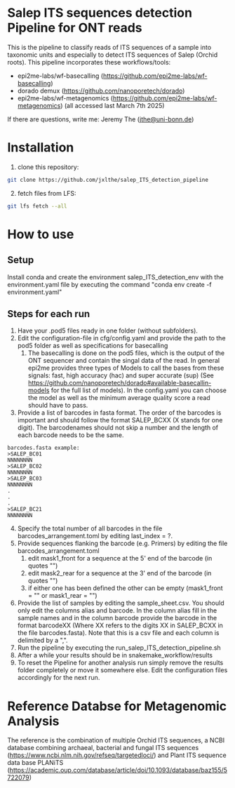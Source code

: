 # Salep ITS sequences detection Pipeline for ONT reads
This is the pipeline to classify reads of ITS sequences of a sample into taxonomic units and especially to detect ITS sequences of Salep (Orchid roots).
This pipeline incorporates these workflows/tools:
- epi2me-labs/wf-basecalling (https://github.com/epi2me-labs/wf-basecalling)
- dorado demux (https://github.com/nanoporetech/dorado)
- epi2me-labs/wf-metagenomics (https://github.com/epi2me-labs/wf-metagenomics)
(all accessed last March 7th 2025)

If there are questions, write me: Jeremy The (jthe@uni-bonn.de)

# Installation
1. clone this repository:
``` bash
git clone https://github.com/jxlthe/salep_ITS_detection_pipeline
```
2. fetch files from LFS: 
``` bash
git lfs fetch --all
```

# How to use

## Setup
Install conda and create the environment salep_ITS_detection_env with the environment.yaml file by executing the command "conda env create -f environment.yaml"

## Steps for each run
1. Have your .pod5 files ready in one folder (without subfolders).
2. Edit the configuration-file in cfg/config.yaml and provide the path to the pod5 folder as well as specifications for basecalling
    1. The basecalling is done on the pod5 files, which is the output of the ONT sequencer and contain the singal data of the read. In general epi2me provides three types of Models to call the bases from these signals: fast, high accuracy (hac) and super accurate (sup) (See https://github.com/nanoporetech/dorado#available-basecallin-models for the full list of models). In the config.yaml you can choose the model as well as the minimum average quality score a read should have to pass.
3. Provide a list of barcodes in fasta format. The order of the barcodes is important and should follow the format SALEP_BCXX (X stands for one digit). The barcodenames should not skip a number and the length of each barcode needs to be the same.
```
barcodes.fasta example:
>SALEP_BC01
NNNNNNNN
>SALEP_BC02
NNNNNNNN
>SALEP_BC03
NNNNNNNN
.
.
.
>SALEP_BC21
NNNNNNNN
```

4. Specify the total number of all barcodes in the file barcodes_arrangement.toml by editing last_index = ?.
5. Provide sequences flanking the barcode (e.g. Primers) by editing the file barcodes_arrangement.toml
    1. edit mask1_front for a sequence at the 5' end of the barcode (in quotes "")
    2. edit mask2_rear for a sequence at the 3' end of the barcode (in quotes "")
    3. if either one has been defined the other can be empty (mask1_front = "" or mask1_rear = "")
6. Provide the list of samples by editing the sample_sheet.csv. You should only edit the columns alias and barcode. In the column alias fill in the sample names and in the column barcode provide the barcode in the format barcodeXX (Where XX refers to the digits XX in SALEP_BCXX in the file barcodes.fasta). Note that this is a csv file and each column is delimited by a ",".
7. Run the pipeline by executing the run_salep_ITS_detection_pipeline.sh
8. After a while your results should be in snakemake_workflow/results
9. To reset the Pipeline for another analysis run simply remove the results folder completely or move it somewhere else. Edit the configuration files accordingly for the next run.

# Reference Databse for Metagenomic Analysis
The reference is the combination of multiple Orchid ITS sequences, a NCBI database combining archaeal, bacterial and fungal ITS sequences (https://www.ncbi.nlm.nih.gov/refseq/targetedloci/) and Plant ITS sequence data base PLANiTS (https://academic.oup.com/database/article/doi/10.1093/database/baz155/5722079)
